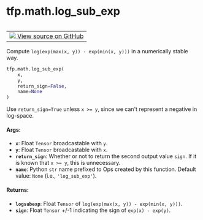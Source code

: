 <div itemscope itemtype="http://developers.google.com/ReferenceObject">
<meta itemprop="name" content="tfp.math.log_sub_exp" />
<meta itemprop="path" content="Stable" />
</div>

# tfp.math.log_sub_exp


<table class="tfo-notebook-buttons tfo-api" align="left">

<td>
  <a target="_blank" href="https://github.com/tensorflow/probability/blob/master/tensorflow_probability/python/math/generic.py">
    <img src="https://www.tensorflow.org/images/GitHub-Mark-32px.png" />
    View source on GitHub
  </a>
</td></table>



Compute `log(exp(max(x, y)) - exp(min(x, y)))` in a numerically stable way.

``` python
tfp.math.log_sub_exp(
    x,
    y,
    return_sign=False,
    name=None
)
```



<!-- Placeholder for "Used in" -->

Use `return_sign=True` unless `x >= y`, since we can't represent a negative in
log-space.

#### Args:


* <b>`x`</b>: Float `Tensor` broadcastable with `y`.
* <b>`y`</b>: Float `Tensor` broadcastable with `x`.
* <b>`return_sign`</b>: Whether or not to return the second output value `sign`. If
  it is known that `x >= y`, this is unnecessary.
* <b>`name`</b>: Python `str` name prefixed to Ops created by this function.
  Default value: `None` (i.e., `'log_sub_exp'`).


#### Returns:


* <b>`logsubexp`</b>: Float `Tensor` of `log(exp(max(x, y)) - exp(min(x, y)))`.
* <b>`sign`</b>: Float `Tensor` +/-1 indicating the sign of `exp(x) - exp(y)`.